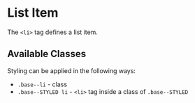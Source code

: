 # List Item

The `<li>` tag defines a list item.

## Available Classes

Styling can be applied in the following ways:

* `.base--li` - class
* `.base--STYLED li` - `<li>` tag inside a class of `.base--STYLED`
